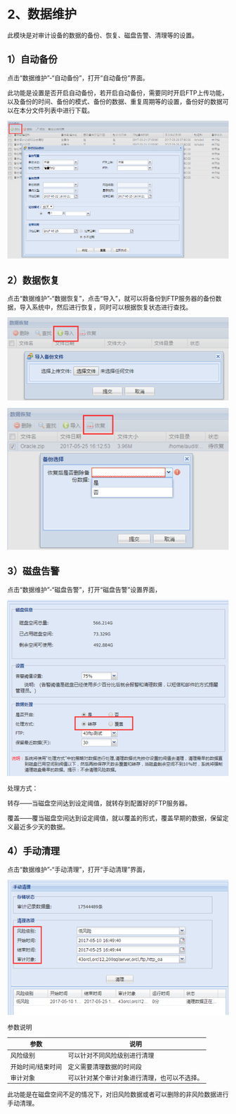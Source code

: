 

# 2、数据维护

此模块是对审计设备的数据的备份、恢复、磁盘告警、清理等的设置。

## 1）自动备份

点击“数据维护”-“自动备份”，打开“自动备份”界面。

此功能是设置是否开启自动备份，若开启自动备份，<wrap
em>需要同时开启FTP上传功能</wrap>，以及备份的时间、备份的模式、备份的数据、重复周期等的设置，备份好的数据可以在本分文件列表中进行下载。

![](/images/operation/manage/backup.png)

## 2）数据恢复

点击“数据维护”-“数据恢复”，点击“导入”，就可以将备份到FTP服务器的备份数据，导入系统中，然后进行恢复，同时可以根据恢复状态进行查找。

![](/images/operation/manage/input.png)

![](/images/operation/manage/recover.png)

## 3）磁盘告警

点击“数据维护”-“磁盘告警”，打开“磁盘告警”设置界面，

![](/images/operation/manage/alert.png)

处理方式：

转存——当磁盘空间达到设定阈值，就转存到配置好的FTP服务器。

覆盖——覆当磁盘空间达到设定阈值，就以覆盖的形式，覆盖早期的数据，保留定义最近多少天的数据。

## 4）手动清理

点击“数据维护”-“手动清理”，打开“手动清理”界面，

![](/images/operation/manage/hand.png)

参数说明

| 参数        | 说明                     |
| --------- | ---------------------- |
| 风险级别      | 可以针对不同风险级别进行清理         |
| 开始时间/结束时间 | 定义需要清理数据的时间段           |
| 审计对象      | 可以针对某个审计对象进行清理，也可以不选择。 |

此功能是在磁盘空间不足的情况下，对旧风险数据或者可以删除的非风险数据进行手动清理。
